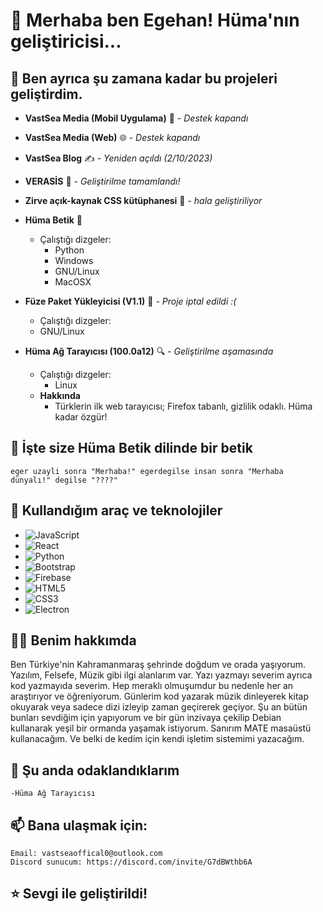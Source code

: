# 🌊 Merhaba ben Egehan! Hüma'nın geliştiricisi...

 
## 🌟 Ben ayrıca şu zamana kadar bu projeleri geliştirdim.
- **VastSea Media (Mobil Uygulama)** 📱 - *Destek kapandı*
- **VastSea Media (Web)** 🌐 - *Destek kapandı*
- **VastSea Blog** ✍️ - *Yeniden açıldı (2/10/2023)*
- **VERASİS** 🌟 - *Geliştirilme tamamlandı!*
- **Zirve açık-kaynak CSS kütüphanesi** 🎨 - *hala geliştiriliyor*
- **Hüma Betik** 🧩
  - Çalıştığı dizgeler:
    - Python
    - Windows
    - GNU/Linux
    - MacOSX

- **Füze Paket Yükleyicisi (V1.1)** 🚀 - *Proje iptal edildi :(*
   - Çalıştığı dizgeler:
    - GNU/Linux
- **Hüma Ağ Tarayıcısı (100.0a12)** 🔍 - *Geliştirilme aşamasında*
  - Çalıştığı dizgeler:
    - Linux
   - **Hakkında**
     - Türklerin ilk web tarayıcısı; Firefox tabanlı, gizlilik odaklı. Hüma kadar özgür!
 

## 📝 İşte size Hüma Betik dilinde bir betik
```HumaBetik
eger uzayli sonra "Merhaba!" egerdegilse insan sonra "Merhaba dünyalı!" degilse "????"
```
## 🚀 Kullandığım araç ve teknolojiler
 
- ![JavaScript](https://img.shields.io/badge/-JavaScript-F7DF1E?style=flat&logo=javascript&logoColor=black)
- ![React](https://img.shields.io/badge/-React-61DAFB?style=flat&logo=react&logoColor=black)
- ![Python](https://img.shields.io/badge/-Python-3776AB?style=flat&logo=python&logoColor=white)
- ![Bootstrap](https://img.shields.io/badge/-Bootstrap-563D7C?style=flat&logo=bootstrap&logoColor=white)
- ![Firebase](https://img.shields.io/badge/-Firebase-FFCA28?style=flat&logo=firebase&logoColor=black)
- ![HTML5](https://img.shields.io/badge/-HTML5-E34F26?style=flat&logo=html5&logoColor=white)
- ![CSS3](https://img.shields.io/badge/-CSS3-1572B6?style=flat&logo=css3&logoColor=white)
- ![Electron](https://img.shields.io/badge/-Electron-47848F?style=flat&logo=electron&logoColor=white)


## 👨‍💻 Benim hakkımda
Ben Türkiye'nin Kahramanmaraş şehrinde doğdum ve orada yaşıyorum. Yazılım, Felsefe, Müzik gibi ilgi alanlarım var. Yazı yazmayı severim ayrıca kod yazmayıda severim. Hep meraklı olmuşumdur bu nedenle her an araştırıyor ve öğreniyorum. Günlerim kod yazarak müzik dinleyerek kitap okuyarak veya sadece dizi izleyip zaman geçirerek geçiyor. Şu an bütün bunları sevdiğim için yapıyorum ve bir gün inzivaya çekilip Debian kullanarak yeşil bir ormanda yaşamak istiyorum. Sanırım MATE masaüstü kullanacağım. Ve belki de kedim için kendi işletim sistemimi yazacağım. 
## 🌱 Şu anda odaklandıklarım
    -Hüma Ağ Tarayıcısı

## 📫 Bana ulaşmak için:

    Email: vastseaoffical0@outlook.com
    Discord sunucum: https://discord.com/invite/G7dBWthb6A
     

## ⭐️ Sevgi ile geliştirildi!
